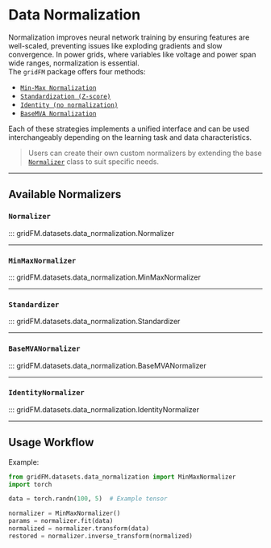 # Data Normalization



Normalization improves neural network training by ensuring features are well-scaled, preventing issues like exploding gradients and slow convergence. In power grids, where variables like voltage and power span wide ranges, normalization is essential.  
The `gridFM` package offers four methods:

- [`Min-Max Normalization`](#minmaxnormalizer)  
- [`Standardization (Z-score)`](#standardizer)  
- [`Identity (no normalization)`](#identitynormalizer)  
- [`BaseMVA Normalization`](#basemvanormalizer)

Each of these strategies implements a unified interface and can be used interchangeably depending on the learning task and data characteristics.

> Users can create their own custom normalizers by extending the base [`Normalizer`](#normalizer) class to suit specific needs.


---

## Available Normalizers

### `Normalizer`

::: gridFM.datasets.data_normalization.Normalizer

---

### `MinMaxNormalizer`

::: gridFM.datasets.data_normalization.MinMaxNormalizer 

---

### `Standardizer`

::: gridFM.datasets.data_normalization.Standardizer

---

### `BaseMVANormalizer`

::: gridFM.datasets.data_normalization.BaseMVANormalizer

---

### `IdentityNormalizer`

::: gridFM.datasets.data_normalization.IdentityNormalizer

---

## Usage Workflow

Example:

```python
from gridFM.datasets.data_normalization import MinMaxNormalizer
import torch

data = torch.randn(100, 5)  # Example tensor

normalizer = MinMaxNormalizer()
params = normalizer.fit(data)
normalized = normalizer.transform(data)
restored = normalizer.inverse_transform(normalized)
```